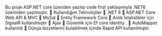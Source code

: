Bu proje ASP.NET core üzeriden yazılıp code first yaklaşımıyla .NET6 üzerinden yazılmıştır.
🔹 Kullandığım Teknolojiler
🔹 .NET 6
🔹 ASP.NET Core Web API & MVC 
🔹 MsSql
🔹 Entity Framework Core 
🔹 Anlık İstatislikler için SignalR kullanılmıştır 
🔹 Ajax
🔹  Güvenlik için Ef core Identity .
🔹  AutoMapper kullanıldı
🔹 Dünya lezzetlerini bulabilmek içinde Rapid API kullanılmıştır.

